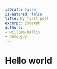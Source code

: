 ```yaml
---
isDraft: false
isFeatured: false
title: My first post
excerpt: Excerpt
authors:
- william-hallin
- demo-guy
---
```


# Hello world